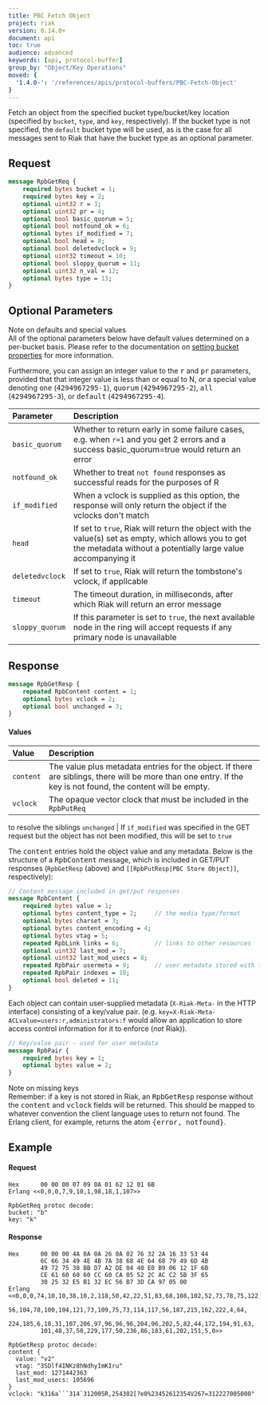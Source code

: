 ```yaml
---
title: PBC Fetch Object
project: riak
version: 0.14.0+
document: api
toc: true
audience: advanced
keywords: [api, protocol-buffer]
group_by: "Object/Key Operations"
moved: {
  '1.4.0-': '/references/apis/protocol-buffers/PBC-Fetch-Object'
}
---
```


Fetch an object from the specified bucket type/bucket/key location (specified by `bucket`, `type`, and `key`, respectively). If the bucket type is not specified, the `default` bucket type will be used, as is the case for all messages sent to Riak that have the bucket type as an optional parameter.

## Request

```protobuf
message RpbGetReq {
    required bytes bucket = 1;
    required bytes key = 2;
    optional uint32 r = 3;
    optional uint32 pr = 4;
    optional bool basic_quorum = 5;
    optional bool notfound_ok = 6;
    optional bytes if_modified = 7;
    optional bool head = 8;
    optional bool deletedvclock = 9;
    optional uint32 timeout = 10;
    optional bool sloppy_quorum = 11;
    optional uint32 n_val = 12;
    optional bytes type = 13;
}
```


## Optional Parameters

<div class="note">
<div class="title">Note on defaults and special values</div>
All of the optional parameters below have default values determined on a
per-bucket basis. Please refer to the documentation on <a href="/dev/references/protocol-buffers/set-bucket-props">setting bucket properties</a> for more information.

Furthermore, you can assign an integer value to the <tt>r</tt> and <tt>pr</tt> parameters, provided that that integer value is less than or equal to N, <em>or</em> a special value denoting <tt>one</tt> (<tt>4294967295-1</tt>), <tt>quorum</tt> (<tt>4294967295-2</tt>), <tt>all</tt> (<tt>4294967295-3</tt>), or <tt>default</tt> (<tt>4294967295-4</tt>).
</div>

Parameter | Description |
:---------|:------------|
`basic_quorum` | Whether to return early in some failure cases, e.g. when `r=1` and you get 2 errors and a success basic_quorum=true would return an error
`notfound_ok` | Whether to treat `not found` responses as successful reads for the purposes of R
`if_modified` | When a vclock is supplied as this option, the response will only return the object if the vclocks don't match
`head` | If set to `true`, Riak will return the object with the value(s) set as empty, which allows you to get the metadata without a potentially large value accompanying it
`deletedvclock` | If set to `true`, Riak will return the tombstone's vclock, if applicable
`timeout` | The timeout duration, in milliseconds, after which Riak will return an error message
`sloppy_quorum` | If this parameter is set to `true`, the next available node in the ring will accept requests if any primary node is unavailable

## Response

```protobuf
message RpbGetResp {
    repeated RpbContent content = 1;
    optional bytes vclock = 2;
    optional bool unchanged = 3;
}
```

#### Values

Value | Description
:-----|:-----------
`content` | The value plus metadata entries for the object. If there are siblings, there will be more than one entry. If the key is not found, the content will be empty.
`vclock` | The opaque vector clock that must be included in the `RpbPutReq`
to resolve the siblings
`unchanged` | If `if_modified` was specified in the GET request but the object
has not been modified, this will be set to `true`

The <tt>content</tt> entries hold the object value and any metadata. Below is the structure of a <tt>RpbContent</tt> message, which is included in GET/PUT responses (`RpbGetResp` (above) and `[[RpbPutResp|PBC Store Object]]`, respectively):

```protobuf
// Content message included in get/put responses
message RpbContent {
    required bytes value = 1;
    optional bytes content_type = 2;     // the media type/format
    optional bytes charset = 3;
    optional bytes content_encoding = 4;
    optional bytes vtag = 5;
    repeated RpbLink links = 6;          // links to other resources
    optional uint32 last_mod = 7;
    optional uint32 last_mod_usecs = 8;
    repeated RpbPair usermeta = 9;       // user metadata stored with the object
    repeated RpbPair indexes = 10;
    optional bool deleted = 11;
}
```


Each object can contain user-supplied metadata (`X-Riak-Meta-` in the HTTP
interface) consisting of a key/value pair. (e.g. `key=X-Riak-Meta-ACLvalue=users:r,administrators:f` would allow an application to store access
control information for it to enforce (*not* Riak)).

```protobuf
// Key/value pair - used for user metadata
message RpbPair {
    required bytes key = 1;
    optional bytes value = 2;
}
```


<div class="note">
<div class="title">Note on missing keys</div>
Remember: if a key is not stored in Riak, an <tt>RpbGetResp</tt> response
without the <tt>content</tt> and <tt>vclock</tt> fields will be returned. This should be mapped to whatever convention the client language uses to return not found. The Erlang client, for example, returns the atom <tt>{error, notfound}</tt>.
</div>

## Example

#### Request

```
Hex      00 00 00 07 09 0A 01 62 12 01 6B
Erlang <<0,0,0,7,9,10,1,98,18,1,107>>

RpbGetReq protoc decode:
bucket: "b"
key: "k"
```

#### Response

```
Hex      00 00 00 4A 0A 0A 26 0A 02 76 32 2A 16 33 53 44
         6C 66 34 49 4E 4B 7A 38 68 4E 64 68 79 49 6D 4B
         49 72 75 38 BB D7 A2 DE 04 40 E0 B9 06 12 1F 6B
         CE 61 60 60 60 CC 60 CA 05 52 2C AC C2 5B 3F 65
         30 25 32 E5 B1 32 EC 56 B7 3D CA 97 05 00
Erlang <<0,0,0,74,10,10,38,10,2,118,50,42,22,51,83,68,108,102,52,73,78,75,122,
         56,104,78,100,104,121,73,109,75,73,114,117,56,187,215,162,222,4,64,
         224,185,6,18,31,107,206,97,96,96,96,204,96,202,5,82,44,172,194,91,63,
         101,48,37,50,229,177,50,236,86,183,61,202,151,5,0>>

RpbGetResp protoc decode:
content {
  value: "v2"
  vtag: "3SDlf4INKz8hNdhyImKIru"
  last_mod: 1271442363
  last_mod_usecs: 105696
}
vclock: "k316a```314`312005R,254302[?e0%23452612354V267=312227005000"
```
